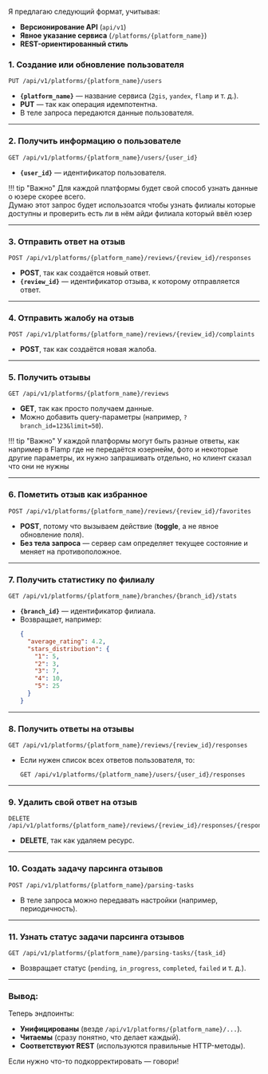 Я предлагаю следующий формат, учитывая:

- **Версионирование API** (`api/v1`)
- **Явное указание сервиса** (`/platforms/{platform_name}`)
- **REST-ориентированный стиль**

### **1. Создание или обновление пользователя**  
```http
PUT /api/v1/platforms/{platform_name}/users
```

- **`{platform_name}`** — название сервиса (`2gis`, `yandex`, `flamp` и т. д.).
- **PUT** — так как операция идемпотентна.
- В теле запроса передаются данные пользователя.

---

### **2. Получить информацию о пользователе**  
```http
GET /api/v1/platforms/{platform_name}/users/{user_id}
```

- **`{user_id}`** — идентификатор пользователя.

!!! tip "Важно"
    Для каждой платформы будет свой способ узнать данные о юзере скорее всего.   
    Думаю этот запрос будет использоатся чтобы узнать филиалы которые доступны и проверить есть ли в нём айди филиала который ввёл юзер

---


### **3. Отправить ответ на отзыв**  
```http
POST /api/v1/platforms/{platform_name}/reviews/{review_id}/responses
```

- **POST**, так как создаётся новый ответ.
- **`{review_id}`** — идентификатор отзыва, к которому отправляется ответ.

---

### **4. Отправить жалобу на отзыв**  
```http
POST /api/v1/platforms/{platform_name}/reviews/{review_id}/complaints
```

- **POST**, так как создаётся новая жалоба.

---

### **5. Получить отзывы**  
```http
GET /api/v1/platforms/{platform_name}/reviews
```

- **GET**, так как просто получаем данные.
- Можно добавить query-параметры (например, `?branch_id=123&limit=50`).

!!! tip "Важно"
    У каждой платформы могут быть разные ответы, как например в Flamp где не передаётся юзернейм, фото и некоторые другие параметры, их нужно запрашивать отдельно, но клиент сказал что они не нужны

---

### **6. Пометить отзыв как избранное**  
```http
POST /api/v1/platforms/{platform_name}/reviews/{review_id}/favorites
```

- **POST**, потому что вызываем действие (**toggle**, а не явное обновление поля).
- **Без тела запроса** — сервер сам определяет текущее состояние и меняет на противоположное.
---

### **7. Получить статистику по филиалу**  
```http
GET /api/v1/platforms/{platform_name}/branches/{branch_id}/stats
```

- **`{branch_id}`** — идентификатор филиала.
- Возвращает, например:
  ```json
  {
    "average_rating": 4.2,
    "stars_distribution": {
      "1": 5,
      "2": 3,
      "3": 7,
      "4": 10,
      "5": 25
    }
  }
  ```

---

### **8. Получить ответы на отзывы**  
```http
GET /api/v1/platforms/{platform_name}/reviews/{review_id}/responses
```

- Если нужен список всех ответов пользователя, то:  
  ```http
  GET /api/v1/platforms/{platform_name}/users/{user_id}/responses
  ```

---

### **9. Удалить свой ответ на отзыв**  
```http
DELETE /api/v1/platforms/{platform_name}/reviews/{review_id}/responses/{response_id}
```

- **DELETE**, так как удаляем ресурс.

---

### **10. Создать задачу парсинга отзывов**  
```http
POST /api/v1/platforms/{platform_name}/parsing-tasks
```

- В теле запроса можно передавать настройки (например, периодичность).

---

### **11. Узнать статус задачи парсинга отзывов**  
```http
GET /api/v1/platforms/{platform_name}/parsing-tasks/{task_id}
```

- Возвращает статус (`pending`, `in_progress`, `completed`, `failed` и т. д.).

---

### **Вывод:**  
Теперь эндпоинты:

- **Унифицированы** (везде `/api/v1/platforms/{platform_name}/...`).
- **Читаемы** (сразу понятно, что делает каждый).
- **Соответствуют REST** (используются правильные HTTP-методы).

Если нужно что-то подкорректировать — говори!